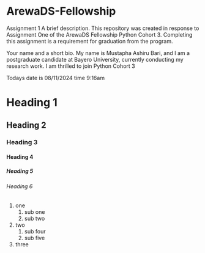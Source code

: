 # ArewaDS-Fellowship
Assignment 1
A brief description.
    This repository was created in response to Assignment One of the ArewaDS Fellowship Python Cohort 3. Completing this assignment is a requirement for graduation from the program.

Your name and a short bio.
    My name is Mustapha Ashiru Bari, and I am a postgraduate candidate at Bayero University, currently conducting my research work. I am thrilled to join Python Cohort 3


Todays date is 08/11/2024 time 9:16am

# Heading 1
## Heading 2
### Heading 3
#### Heading 4
##### Heading 5
###### Heading 6

1. one
   1. sub one
   2. sub two
3. two
   1. sub four
   2. sub five
5. three
